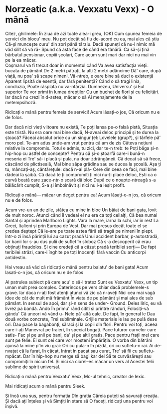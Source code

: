 # Norzeatic (a.k.a. Vexxatu Vexx) - O mână
Citez, ghilimele:
În ziua de azi toate alea-i greu, (OK)
Cum spunea femeia de servici din blocu' meu.
Nu pot decât să fiu de-acord cu ea, mai ales că știu
Că-și muncește curu' din zori până târziu.
Dacă spuneți că nu-i nimic mă văd silit să vă ră-
Spund că asta face de când era tânără.
Ca să-și țină bărbatul pensionar, copiii școlari,
Care acum sunt mari dar nici nu mai vin pe la ea măcar.  
Coșmarul va fi trecut doar în momentul când
Va avea satisfacția vieții: bucata de pământ
De 2 metri pătrați, la alți 2 metri adâncime
Dă' care, după viață, nu poa' să scape nimeni.
Vă-ntreb, e oare bine să duci o existență
Aparent lipsită de esență,
    dar fără penitență?
Când o să tragi linia, 
    concluzia,
Poate răsplata nu va-ntârzia.
Dumnezeu, Universu' și Eul superior
Te vor primi în lumea drepților
Cu un buchet de flori și cu felicitări.
Iar dacă nu crezi în d-astea, măcar o să
Ai menajamente de la metempsihoză.

Ridicați o mână pentru femeia de servici!
Acum lăsați-o jos,
Că oricum nu e de folos.

Dar dacă nici vieți viitoare nu există,
Te poți lansa pe-o falsă pistă,
    Situația este tristă.
Nu era oare mai bine dacă, 
N-aveai deloc principii și te durea la ștoacă? 
Făceai absolut orice cu un singur țel:
Lovelele (grup?), și târfele pă' moro pel. <!-- # romani "moro" = "al meu" -->
Te-am adus unde-am vrut pentru că am de zis
Câteva noțiuni relative la compromis.
Totul e admis, tu zici, dar te-n treb: te
Poți băga și-n hip-hop cu astfel de concepte?
Pentru că și-o ștoarfă care-i bună-n meseria ei
Tre' să-i placă și pula, nu doar zdrăngăneii.
Că decat să să frece, căscând de plictiseală,
Mai bine săpa grădina sau se ducea la școală.
Așa ți tu, mâncați-aș, cântărețule: dacă n-ai plă-
Cere din ceea ce faci, mai bine dădeai la șaibă.
Că dacă te ți compromiți ți nici nu-ți place deloc,
Ești ca o curvă beată care zace-ntr-o scară dă bloc
După ce o noapte-ntreagă s-a bălăcărit cumplit,
S-a și îmbolnăvit și nici nu i-a ieșit profit.

Ridicați o mână— măcar un deget pentru ea! 
Acum lăsați-o-n jos, că oricum nu e de folos.

Acum vre-un an de zile, stătea cu mine în bloc
Un băiat de bani gata, lovit de mult noroc.
Atunci când îl vedeai el nu era ca toți ceilalți,
Că bea numai Santal și aprindea Marlboro Lights.
Vara la mare, iarna la schi, iar în rest
La Greci, Italieni și prin Europa de Vest.
Dar mai presus decât toate el se credea deștept
Că le-are pe toate astea fără să tragă pe nimeni în piept.
Într-o zi însă părinții lui au cazut pradă
Unui accident barbar, p-autostradă,
Iar banii lor s-au dus pulii de suflet în sloboz
Că s-a descoperit că erau obținuți fraudolos.
Și cine credeți că a căzut pradă teribilei sorți—
De fapt teribilei străzi, care-i înghite pe toți
Inocenții fără vaccin
Cu anticorpi antidestin.

Hai vreau să văd că ridicați o mână pentru baiatu' de bani gata! 
Acum lasati-o-n jos, că oricum nu e de folos

Al patrulea subiect pă care acu' o să-l tratez
Sunt eu Vexxatu' Vexx, un tip uman mult prea complex.
Caterincos pe vers chiar dacă problemele-s grave.
Iar daca n-ați fost atenți atunci vă zic că n-aveți
Nici cea mai vagă idee de cât de mult mă frământ
În viata de pe pământ și mai ales de sub pământ.
In sensul de apoi, dar și-n sens de under-
Ground. Deles liric, eu vă livrez pa bandă. Ando <!-- # (rom "del" = romana "a da"; "ando"="în") -->
În primu' rând citiți și printre rânduri,
Folosiți-vă gându'
    Că uneori vă vând u-
Nele pă' altă cale. 
    De fapt, în general le
Dau două vorbe concrete,
    Trei subliminale.
Grijile materiale le iau pe pulă dese ori.
Dau pace la bagabonți, săraci și la copii dîn flori.
Pentru voi toți, aceea care i-ați
Manevrat pe fraieri, în special bogați.
Pace tuturor curvelor care satis-
Fac și pe unii pe bani, da' și pe altii gratis.
Pace pentru frații mei care sunt pe felie.
Ei sunt cei care vor moșteni împărăția.
O vorba din bătrâni ajunsă la mine p'în viu grai:
Ori cu pula-n în pizdă, ori cu sufletu-n rai.
Ai de-nvațat că la furat, în căcat,
Intrat în pacat sau curat,
Tre' să fii cu sufletu-mpăcat.
Dar în hip-hop nu merge să bagi kar del <!-- romani "kar del" = "a da pulă"[a cordi; coardă -	a face sex; curvă - kur, kurdo; khurdel; kar del = a da pulă](https://blogulblog.wordpress.com/z-postari-pe-alte-teme-lingvistice/etimologia-unor-cuvinte-tiganesti-din-romana/) -->
Să te curvăsărești sau compromiți în niciun fel.
Și nici sa ciorel–es măcar un vers al <!-- a ciordi - a fura - cior, ciordiom - H.: cor; S.: cōrá; Pk.: cōra (a face ceva în secret)  -->
Acestei felii sublime de spirit universal.

Ridicați o mână pentru Vexxatu' Vexx,
Mc-ul tehnic, creator de lexic.

Mai ridicați acum o mână pentru Sleek.

Și încă una sus, pentru formația
    Dîn grația
Căreia puteți să savurați creația.
Și dacă ați înțeles și vă
    Simțiți în stare să
O faceți, ridicați una pentru voi înșivă.
